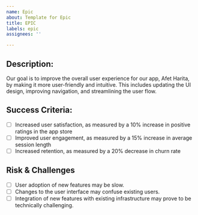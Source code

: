 ```yaml
---
name: Epic
about: Template for Epic
title: EPIC
labels: epic
assignees: ''

---
```


## Description:
Our goal is to improve the overall user experience for our app, Afet Harita, by making it more user-friendly and intuitive. This includes updating the UI design, improving navigation, and streamlining the user flow.

## Success Criteria:
- [ ] Increased user satisfaction, as measured by a 10% increase in positive ratings in the app store
- [ ] Improved user engagement, as measured by a 15% increase in average session length
- [ ] Increased retention, as measured by a 20% decrease in churn rate

## Risk & Challenges
- [ ] User adoption of new features may be slow.
- [ ] Changes to the user interface may confuse existing users.
- [ ] Integration of new features with existing infrastructure may prove to be technically challenging.
